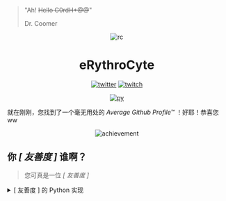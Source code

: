 > "Ah! ~~Hello G0rdH*@@~~"
>
> Dr. Coomer

<div align="center">

<div class="circular--portrait">
    <img class="circular--portrait" src="https://user-images.githubusercontent.com/44944910/130325714-7a8582a2-888f-4139-8b63-12b6d54d3aeb.png" alt="rc">
</div>

# eRythroCyte

<a href="https://twitter.com/cyte_e"><img src="https://img.shields.io/badge/Twitter-1DA1F2?style=for-the-badge&logo=twitter&logoColor=white" alt="twitter"></a>
<a href="https://www.twitch.tv/krov_red_cell"><img src="https://img.shields.io/badge/Twitch-9146FF?style=for-the-badge&logo=twitch&logoColor=white" alt="twitch"></a>

<a href="https://www.python.org/"><img src="https://img.shields.io/badge/Python-3776AB?style=for-the-badge&logo=python&logoColor=white" alt="py"></a>
</div>

就在刚刚，您找到了一个毫无用处的 *Average Github Profile™* ！好耶！恭喜您ww

<div align="center">

![achievement](https://user-images.githubusercontent.com/44944910/130325785-d6aceb49-fa82-49e0-b2fc-17013302491f.png)

</div>

## 你 *[ 友善度 ]* 谁啊？

> 您可真是一位 *[ 友善度 ]*

<details>
<summary>[ 友善度 ] 的 Python 实现</summary>

```python
@dataclass
class eRythroCyte(Person):  # is it a person question mark
    '''Implementation of erythrocyte in Python'''

    aka = 'RedCell'
    gender = None
    birthday = datetime.now()
    classes = [
        'Proletariat',
        'Student',
        'First-Person Shooter Enthusiast',
        'Niko Addicted',
        'i want to be a geek so plz help to uninstall IE ty uwu',
        'Niko Addicted',
        'Multiple languages avaliable',
        'idk how to use python why it\'s reporting errors plz help me stackoverflow',  # Omg pep8 is getting crazy here... oh i'm using flake now, that's fine
        'Google Oriented Programming',  # why the list is so boring... i'm 'bouta sleep
        # Yeah... it better stops right here before anything goes wrong...
    ]
    friends_kind = None  # 是不知道的浮莲子呢

    def is_liking(self, o: object):
        if o == Niko:
            return True
        return super().is_liking()

    def main(self):
        while True:
            self.touch_fish()

    def touch_fish(self):
        # 摸了！
        return None

    def suicide(self):
        raise NotImplementedError

```

</details>
